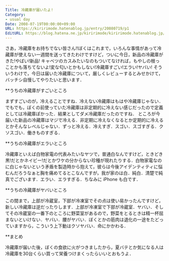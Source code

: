 ```yaml
---
Title: 冷藏庫が届いたよ!
Category:
- usual day
Date: 2008-07-19T00:00:00+09:00
URL: https://kiririmode.hatenablog.jp/entry/20080719/p1
EditURL: https://blog.hatena.ne.jp/kiririmode/kiririmode.hatenablog.jp/atom/entry/8454420450078214590
---
```



さあ，冷藏庫をお持ちでない皆さん!!ぼくはこれまで，いろんな事情があって冷藏庫が使えない一週間を送ってきたわけですけど，ついに今日，新品の冷藏庫がきた!やばい!新品!
キャベツのカスみたいなのもついてなければ，もやしの根っことかも落ちてないよ!変な匂いとかもしない!冷藏庫すごい!エラい!ヤバい!
そういうわけで，今日は届いた冷藏庫について，厳しくレビューするとみせかけて，バッチシ自慢してやりたいと思います．

**うちの冷藏庫がすごいところ

まずすごいのが，冷えることですね．冷えない冷藏庫はもはや冷藏庫じゃない．でもでも，ぼくの前使っていた冷藏庫は非定期的に冷えない感じだったので定義としては冷藏庫ぽかった．結果としてダメ冷藏庫だったのですね．
ところが今届いた新品の冷藏庫はマジで冷える．非定期に冷えなくなるとか定期的に冷えるとかそんなレベルじゃない．ずっと冷える．冷えすぎ．スゴい．スゴすぎる．クソスゴい．働きものすぎる．

**うちの冷藏庫がエラいところ

冷藏庫といえば白物家電の代表みたいなヤツで，普通白なんですけど，ときどき黒!だとかネイビー!だとかワケの分からない珍種が現れたりする．白物家電なのに白じゃないという矛盾を製造時から抱えて，彼らは今後アイデンティティに悩むんだろうなぁと胸を痛めてるとこなんですが，我が家のは白．純白．清楚で純真でございます．エラい．エラすぎる．ちなみに iPhone も白です．

**うちの冷藏庫がヤバいところ

この間まで，上部が冷蔵室，下部が冷凍室でその点は使い易かったんですけど，新しい冷藏庫は逆だったりします．上部が冷凍室で下部が冷蔵室．ヤバい．そしてその冷蔵室の一番下のところに野菜室があるので，野菜をとるときは精一杯屈まないといけない．ヤバい．腰がヤバい．ぼくとかの筋肉は退化の一途をたどっていますから，こういう上下動はクソヤバい．命にかかわる．

**まとめ

冷藏庫が届いた後，ぼくの食欲に火がつきましたから，夏バテとか気になる人は冷藏庫を30台くらい買って栄養つけまくったらいいとおもうよ．
